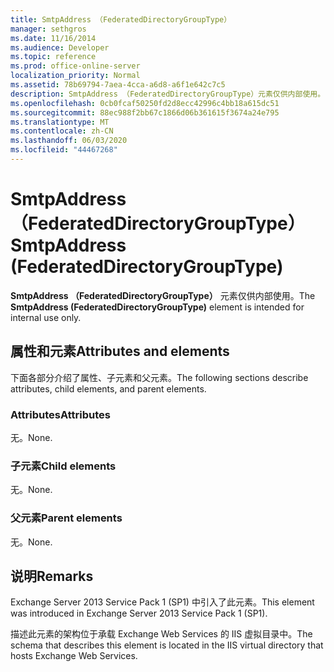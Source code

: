 ```yaml
---
title: SmtpAddress （FederatedDirectoryGroupType）
manager: sethgros
ms.date: 11/16/2014
ms.audience: Developer
ms.topic: reference
ms.prod: office-online-server
localization_priority: Normal
ms.assetid: 78b69794-7aea-4cca-a6d8-a6f1e642c7c5
description: SmtpAddress （FederatedDirectoryGroupType）元素仅供内部使用。
ms.openlocfilehash: 0cb0fcaf50250fd2d8ecc42996c4bb18a615dc51
ms.sourcegitcommit: 88ec988f2bb67c1866d06b361615f3674a24e795
ms.translationtype: MT
ms.contentlocale: zh-CN
ms.lasthandoff: 06/03/2020
ms.locfileid: "44467268"
---
```

# <a name="smtpaddress-federateddirectorygrouptype"></a><span data-ttu-id="78cbe-103">SmtpAddress （FederatedDirectoryGroupType）</span><span class="sxs-lookup"><span data-stu-id="78cbe-103">SmtpAddress (FederatedDirectoryGroupType)</span></span>

<span data-ttu-id="78cbe-104">**SmtpAddress （FederatedDirectoryGroupType）** 元素仅供内部使用。</span><span class="sxs-lookup"><span data-stu-id="78cbe-104">The **SmtpAddress (FederatedDirectoryGroupType)** element is intended for internal use only.</span></span> 

## <a name="attributes-and-elements"></a><span data-ttu-id="78cbe-105">属性和元素</span><span class="sxs-lookup"><span data-stu-id="78cbe-105">Attributes and elements</span></span>

<span data-ttu-id="78cbe-106">下面各部分介绍了属性、子元素和父元素。</span><span class="sxs-lookup"><span data-stu-id="78cbe-106">The following sections describe attributes, child elements, and parent elements.</span></span>
  
### <a name="attributes"></a><span data-ttu-id="78cbe-107">Attributes</span><span class="sxs-lookup"><span data-stu-id="78cbe-107">Attributes</span></span>

<span data-ttu-id="78cbe-108">无。</span><span class="sxs-lookup"><span data-stu-id="78cbe-108">None.</span></span>
  
### <a name="child-elements"></a><span data-ttu-id="78cbe-109">子元素</span><span class="sxs-lookup"><span data-stu-id="78cbe-109">Child elements</span></span>

<span data-ttu-id="78cbe-110">无。</span><span class="sxs-lookup"><span data-stu-id="78cbe-110">None.</span></span>
  
### <a name="parent-elements"></a><span data-ttu-id="78cbe-111">父元素</span><span class="sxs-lookup"><span data-stu-id="78cbe-111">Parent elements</span></span>

<span data-ttu-id="78cbe-112">无。</span><span class="sxs-lookup"><span data-stu-id="78cbe-112">None.</span></span>
  
## <a name="remarks"></a><span data-ttu-id="78cbe-113">说明</span><span class="sxs-lookup"><span data-stu-id="78cbe-113">Remarks</span></span>

<span data-ttu-id="78cbe-114">Exchange Server 2013 Service Pack 1 (SP1) 中引入了此元素。</span><span class="sxs-lookup"><span data-stu-id="78cbe-114">This element was introduced in Exchange Server 2013 Service Pack 1 (SP1).</span></span>
  
<span data-ttu-id="78cbe-115">描述此元素的架构位于承载 Exchange Web Services 的 IIS 虚拟目录中。</span><span class="sxs-lookup"><span data-stu-id="78cbe-115">The schema that describes this element is located in the IIS virtual directory that hosts Exchange Web Services.</span></span>
  


